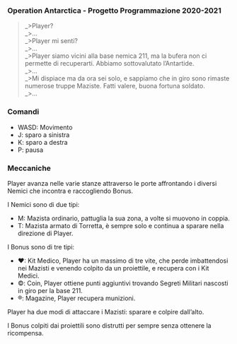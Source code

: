 ### Operation Antarctica - Progetto Programmazione 2020-2021

>_>Player?  
>_>...  
>_>Player mi senti?  
>_>...  
>_>Player siamo vicini alla base nemica 211, ma la bufera non ci permette di recuperarti. Abbiamo sottovalutato l’Antartide.  
>_>...  
>_>Mi dispiace ma da ora sei solo, e sappiamo che in giro sono rimaste numerose truppe Maziste. Fatti valere, buona fortuna soldato.  
>_>...  

### Comandi
- WASD: Movimento
- J: sparo a sinistra
- K: sparo a destra
- P: pausa

### Meccaniche
Player avanza nelle varie stanze attraverso le porte affrontando i diversi Nemici che incontra e raccogliendo Bonus.

I Nemici sono di due tipi:

- M: Mazista ordinario, pattuglia la sua zona, a volte si muovono in coppia.
- T: Mazista armato di Torretta, è sempre solo e continua a sparare nella direzione di Player.

I Bonus sono di tre tipi:

- ♥: Kit Medico, Player ha un massimo di tre vite, che perde imbattendosi nei Mazisti e venendo colpito da un proiettile, e recupera con i Kit Medici.
- ©: Coin, Player ottiene punti aggiuntivi trovando Segreti Militari nascosti in giro per la base 211.
- ®: Magazine, Player recupera munizioni.

Player ha due modi di attaccare i Mazisti: sparare e colpire dall’alto.

I Bonus colpiti dai proiettili sono distrutti per sempre senza ottenere la ricompensa.
